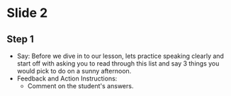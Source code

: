 # Slide 2

## Step 1

- Say: Before we dive in to our lesson, lets practice speaking clearly and start off with asking you to read through this list and say 3 things you would pick to do on a sunny afternoon.
- Feedback and Action Instructions:
  - Comment on the student's answers.
